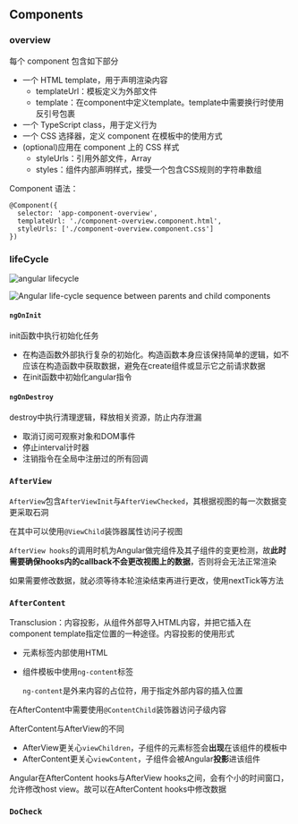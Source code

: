 ## Components

### overview

每个 component 包含如下部分

- 一个 HTML template，用于声明渲染内容
    * templateUrl：模板定义为外部文件
    * template：在component中定义template。template中需要换行时使用反引号包裹
- 一个 TypeScript class，用于定义行为
- 一个 CSS 选择器，定义 component 在模板中的使用方式
- (optional)应用在 component 上的 CSS 样式
    * styleUrls：引用外部文件，Array
    * styles：组件内部声明样式，接受一个包含CSS规则的字符串数组

Component 语法：

```
@Component({
  selector: 'app-component-overview',
  templateUrl: './component-overview.component.html',
  styleUrls: ['./component-overview.component.css']
})
```

### lifeCycle

![angular lifecycle](https://v2.angular.io/resources/images/devguide/lifecycle-hooks/hooks-in-sequence.png)

![Angular life-cycle sequence between parents and child components](https://www.intertech.com/angular-component-lifecycle/)

#### `ngOnInit`

init函数中执行初始化任务

* 在构造函数外部执行复杂的初始化。构造函数本身应该保持简单的逻辑，如不应该在构造函数中获取数据，避免在create组件或显示它之前请求数据
* 在init函数中初始化angular指令

#### `ngOnDestroy`

destroy中执行清理逻辑，释放相关资源，防止内存泄漏

* 取消订阅可观察对象和DOM事件
* 停止interval计时器
* 注销指令在全局中注册过的所有回调

### `AfterView`

`AfterView`包含`AfterViewInit`与`AfterViewChecked`，其根据视图的每一次数据变更采取石洞

在其中可以使用`@ViewChild`装饰器属性访问子视图

`AfterView hooks`的调用时机为Angular做完组件及其子组件的变更检测，故**此时需要确保hooks内的callback不会更改视图上的数据**，否则将会无法正常渲染

如果需要修改数据，就必须等待本轮渲染结束再进行更改，使用nextTick等方法

### `AfterContent`

Transclusion：内容投影，从组件外部导入HTML内容，并把它插入在component template指定位置的一种途径。内容投影的使用形式

* 元素标签内部使用HTML
* 组件模板中使用`ng-content`标签

    `ng-content`是外来内容的占位符，用于指定外部内容的插入位置

在AfterContent中需要使用`@ContentChild`装饰器访问子级内容

AfterContent与AfterView的不同

* AfterView更关心`viewChildren`，子组件的元素标签会**出现**在该组件的模板中
* AfterContent更关心`viewContent`，子组件会被Angular**投影**进该组件

Angular在AfterContent hooks与AfterView hooks之间，会有个小的时间窗口，允许修改host view。故可以在AfterContent hooks中修改数据

### `DoCheck`

